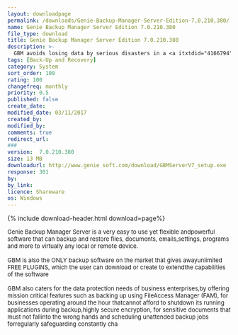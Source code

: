 ```yaml
---
layout: downloadpage
permalink: /downloads/Genie-Backup-Manager-Server-Edition-7,0,210,380/
name: Genie Backup Manager Server Edition 7.0.210.380
file_type: download
title: Genie Backup Manager Server Edition 7.0.210.380
description: >-
  GBM avoids losing data by serious disasters in a <a itxtdid="4166794" target="_blank" href="#" style="text-decoration: underline. font-family: Verdana. color: rgb(0, 102, 204). background-color: transparent. padding-bottom: 1px." classname="iAs" class=...
tags: [Back-Up and Recovery]
category: System
sort_order: 100
rating: 100
changefreq: monthly
priority: 0.5
published: false
create_date:
modified_date: 03/11/2017
created_by:
modified_by:
comments: true
redirect_url:
###
version:  7.0.210.380
size: 13 MB
downloadurl: http://www.genie soft.com/download/GBMServerV7_setup.exe
response: 301
by:
by_link:
licence: Shareware
os: Windows
---
```


{% include download-header.html download=page%}

<p style="fix-download-text !important">
<p><font size="2"><p>Genie Backup Manager Server is a very easy to use yet flexible andpowerful software that can backup and restore files, documents, emails,settings, programs and more to virtually any local or remote device. <br />
<br />
GBM is also the ONLY backup software on the market that gives awayunlimited FREE PLUGINS, which the user can download or create to extendthe capabilities of the software<br />
<br />
GBM also caters for the data protection needs of business enterprises,by offering mission critical features such as backing up using FileAccess Manager (FAM), for businesses operating around the hour thatcannot afford to shutdown its running applications during backup,highly secure encryption, for sensitive documents that must not fallinto the wrong hands and scheduling unattended backup jobs forregularly safeguarding constantly cha</p></p></p>
